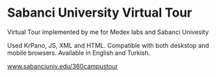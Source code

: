 # Sabanci University Virtual Tour

Virtual Tour implemented by me for Medex labs and Sabanci Univesity 

Used KrPano, JS, XML and HTML. Compatible with both deskstop and mobile browsers. Available in English and Turkish.

www.sabanciuniv.edu/360campustour

